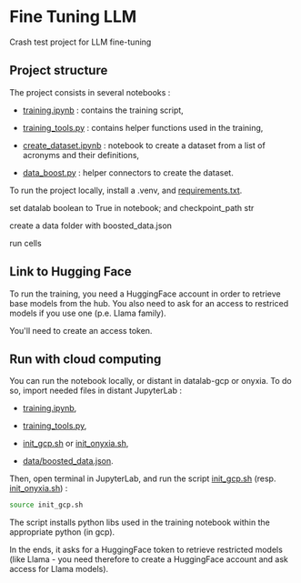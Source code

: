 # Fine Tuning LLM

Crash test project for LLM fine-tuning

## Project structure

The project consists in several notebooks :

- [training.ipynb](training.ipynb) : contains the training script,

- [training_tools.py](training_tools.py) : contains helper functions used in the training,

- [create_dataset.ipynb](create_dataset.ipynb) : notebook to create a dataset from a list of acronyms and their definitions,

- [data_boost.py](data_boost.py) : helper connectors to create the dataset.

To run the project locally, install a .venv, and [requirements.txt](requirements.txt).

set datalab boolean to True in notebook; and checkpoint_path str

create a data folder with boosted_data.json

run cells


## Link to Hugging Face

To run the training, you need a HuggingFace account in order to retrieve base models from the hub. You also need to ask for an access to restriced models if you use one (p.e. Llama family).

You'll need to create an access token.

## Run with cloud computing

You can run the notebook locally, or distant in datalab-gcp or onyxia. To do so, import needed files in distant JupyterLab :

- [training.ipynb](training.ipynb),

- [training_tools.py](training_tools.py),

- [init_gcp.sh](init_gcp.sh) or [init_onyxia.sh](init_onyxia.sh),

- [data/boosted_data.json](data/boosted_data.json).

Then, open terminal in JupyterLab, and run the script [init_gcp.sh](./init_gcp.sh) (resp. [init_onyxia.sh](./init_onyxia.sh)) :

```bash
source init_gcp.sh
```

The script installs python libs used in the training notebook within the appropriate python (in gcp).

In the ends, it asks for a HuggingFace token to retrieve restricted models (like Llama - you need therefore to create a HuggingFace account and ask access for Llama models).
